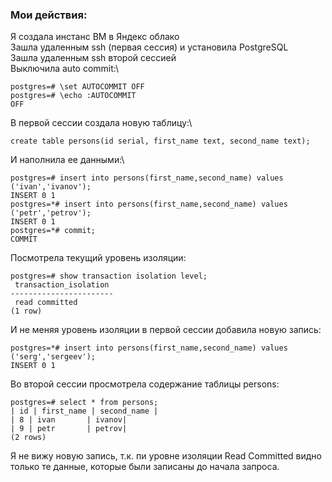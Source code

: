 ### Мои действия:
Я создала инстанс ВМ в Яндекс облако\
Зашла удаленным ssh (первая сессия) и установила PostgreSQL\
Зашла удаленным ssh второй сессией\
Выключила auto commit:\
```
postgres=# \set AUTOCOMMIT OFF
postgres=# \echo :AUTOCOMMIT
OFF
```
В первой сессии создала новую таблицу:\
```
create table persons(id serial, first_name text, second_name text);
```
И наполнила ее данными:\
```
postgres=# insert into persons(first_name,second_name) values ('ivan','ivanov');
INSERT 0 1
postgres=*# insert into persons(first_name,second_name) values ('petr','petrov');
INSERT 0 1
postgres=*# commit;
COMMIT
```
Посмотрела текущий уровень изоляции: 
```
postgres=# show transaction isolation level;
 transaction_isolation
-----------------------
 read committed
(1 row)
```
И не меняя уровень изоляции в первой сессии добавила новую запись:
```
postgres=*# insert into persons(first_name,second_name) values ('serg','sergeev');
INSERT 0 1
```
Во второй сессии просмотрела содержание таблицы persons:
```
postgres=# select * from persons;
| id | first_name | second_name |
| 8 | ivan       | ivanov|
| 9 | petr       | petrov|
(2 rows)
```
Я не вижу новую запись, т.к. пи уровне изоляции Read Committed видно только те данные, которые были записаны до начала запроса.




